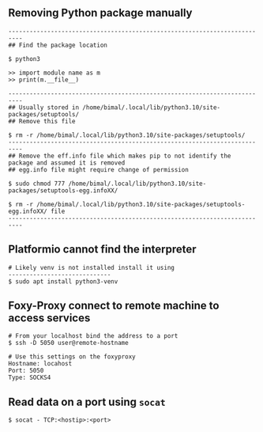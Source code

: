 ## Removing Python package manually
```
--------------------------------------------------------------------------
## Find the package location

$ python3

>> import module name as m
>> print(m.__file__)

--------------------------------------------------------------------------
## Usually stored in /home/bimal/.local/lib/python3.10/site-packages/setuptools/
## Remove this file

$ rm -r /home/bimal/.local/lib/python3.10/site-packages/setuptools/
--------------------------------------------------------------------------
## Remove the eff.info file which makes pip to not identify the package and assumed it is removed
## egg.info file might require change of permission

$ sudo chmod 777 /home/bimal/.local/lib/python3.10/site-packages/setuptools-egg.infoXX/

$ rm -r /home/bimal/.local/lib/python3.10/site-packages/setuptools-egg.infoXX/ file
--------------------------------------------------------------------------
```


## Platformio cannot find the interpreter
```
# Likely venv is not installed install it using
-----------------------------
$ sudo apt install python3-venv
```


## Foxy-Proxy connect to remote machine to access services
```
# From your localhost bind the address to a port
$ ssh -D 5050 user@remote-hostname

# Use this settings on the foxyproxy
Hostname: locahost
Port: 5050
Type: SOCKS4
```


## Read  data on a port using `socat`
`$ socat - TCP:<hostip>:<port>`
